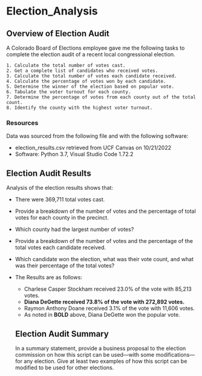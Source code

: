 # Election_Analysis

## Overview of Election Audit
A Colorado Board of Elections employee gave me the following tasks to complete the election audit of a recent local congressional election.

    1. Calculate the total number of votes cast.
    2. Get a complete list of candidates who received votes.
    3. Calculate the total number of votes each candidate received.
    4. Calculate the percentage of votes won by each candidate.
    5. Determine the winner of the election based on popular vote.
    6. Tabulate the voter turnout for each county.
    7. Determine the percentage of votes from each county out of the total count.
    8. Identify the county with the highest voter turnout.

### Resources
Data was sourced from the following file and with the following software:
- election_results.csv retrieved from UCF Canvas on 10/21/2022
- Software: Python 3.7, Visual Studio Code 1.72.2 

## Election Audit Results
Analysis of the election results shows that:
- There were 369,711 total votes cast. <INSERT CODE THAT SHOWED HOW TOTAL VOTES WERE TALLIED>
- Provide a breakdown of the number of votes and the percentage of total votes for each county in the precinct.
- Which county had the largest number of votes?
- Provide a breakdown of the number of votes and the percentage of the total votes each candidate received.
- Which candidate won the election, what was their vote count, and what was their percentage of the total votes?
- The Results are as follows:
  - Charlese Casper Stockham received 23.0% of the vote with 85,213 votes.
  - **Diana DeGette received 73.8% of the vote with 272,892 votes.**
  - Raymon Anthony Doane received 3.1% of the vote with 11,606 votes.  
  - As noted in **BOLD** above, Diana DeGette won the popular vote.
  
  ## Election Audit Summary
  In a summary statement, provide a business proposal to the election commission on how this script can be used—with some modifications—for any election. Give at least two examples of how this script can be modified to be used for other elections.
